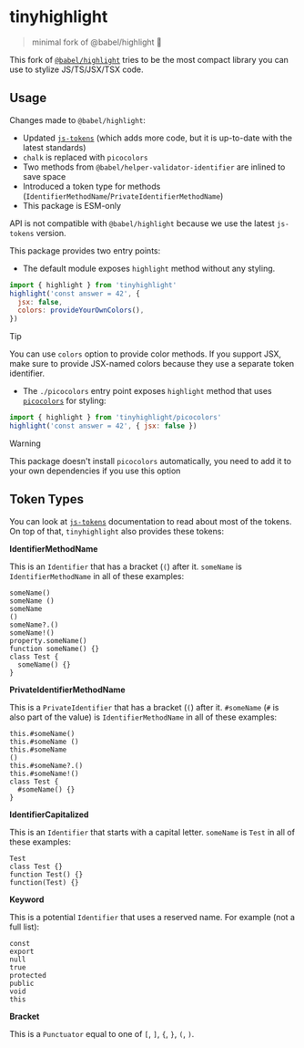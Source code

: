 # tinyhighlight

> minimal fork of @babel/highlight 🌈

This fork of [`@babel/highlight`](https://www.npmjs.com/package/@babel/highlight) tries to be the most compact library you can use to stylize JS/TS/JSX/TSX code.

## Usage

Changes made to `@babel/highlight`:

- Updated [`js-tokens`](https://github.com/lydell/js-tokens) (which adds more code, but it is up-to-date with the latest standards)
- `chalk` is replaced with `picocolors`
- Two methods from `@babel/helper-validator-identifier` are inlined to save space
- Introduced a token type for methods (`IdentifierMethodName`/`PrivateIdentifierMethodName`)
- This package is ESM-only

API is not compatible with `@babel/highlight` because we use the latest `js-tokens` version.

This package provides two entry points:

- The default module exposes `highlight` method without any styling.

```js
import { highlight } from 'tinyhighlight'
highlight('const answer = 42', {
  jsx: false,
  colors: provideYourOwnColors(),
})
```

> [!TIP]
> You can use `colors` option to provide color methods. If you support JSX, make sure to provide JSX-named colors because they use a separate token identifier.

- The `./picocolors` entry point exposes `highlight` method that uses [`picocolors`](https://www.npmjs.com/package/picocolors) for styling:

```js
import { highlight } from 'tinyhighlight/picocolors'
highlight('const answer = 42', { jsx: false })
```

> [!WARNING]
> This package doesn't install `picocolors` automatically, you need to add it to your own dependencies if you use this option

## Token Types

You can look at [`js-tokens`](https://github.com/lydell/js-tokens) documentation to read about most of the tokens. On top of that, `tinyhighlight` also provides these tokens:

**IdentifierMethodName**

This is an `Identifier` that has a bracket (`(`) after it. `someName` is `IdentifierMethodName` in all of these examples:

```
someName()
someName ()
someName
()
someName?.()
someName!()
property.someName()
function someName() {}
class Test {
  someName() {}
}
```

**PrivateIdentifierMethodName**

This is a `PrivateIdentifier` that has a bracket (`(`) after it. `#someName` (`#` is also part of the value) is `IdentifierMethodName` in all of these examples:

```
this.#someName()
this.#someName ()
this.#someName
()
this.#someName?.()
this.#someName!()
class Test {
  #someName() {}
}
```

**IdentifierCapitalized**

This is an `Identifier` that starts with a capital letter. `someName` is `Test` in all of these examples:

```
Test
class Test {}
function Test() {}
function(Test) {}
```

**Keyword**

This is a potential `Identifier` that uses a reserved name. For example (not a full list):

```
const
export
null
true
protected
public
void
this
```

**Bracket**

This is a `Punctuator` equal to one of `[`, `]`, `{`, `}`, `(`, `)`.
